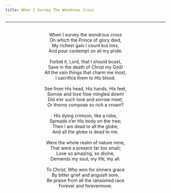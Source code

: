 ```yaml
---
title: When I Survey The Wondrous Cross
---
```


---
<center>
<br/>
When I survey the wondrous cross<br/>
On which the Prince of glory died,<br/>
My richest gain I count but loss,<br/>
And pour contempt on all my pride.<br/>
<br/>
Forbid it, Lord, that I should boast,<br/>
Save in the death of Christ my God!<br/>
All the vain things that charm me most,<br/>
I sacrifice them to His blood.<br/>
<br/>
See from His head, His hands, His feet,<br/>
Sorrow and love flow mingled down!<br/>
Did e’er such love and sorrow meet,<br/>
Or thorns compose so rich a crown?<br/>
<br/>
His dying crimson, like a robe,<br/>
Spreads o’er His body on the tree;<br/>
Then I am dead to all the globe,<br/>
And all the globe is dead to me.<br/>
<br/>
Were the whole realm of nature mine,<br/>
That were a present far too small;<br/>
Love so amazing, so divine,<br/>
Demands my soul, my life, my all.<br/>
<br/>
To Christ, Who won for sinners grace<br/>
By bitter grief and anguish sore,<br/>
Be praise from all the ransomed race<br/>
Forever and forevermore.<br/>

</center>